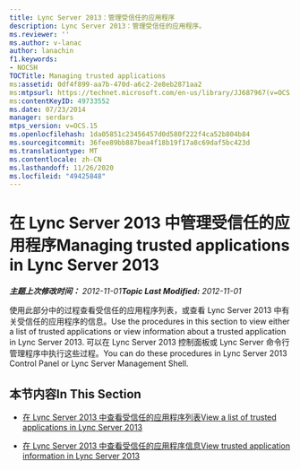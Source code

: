 ```yaml
---
title: Lync Server 2013：管理受信任的应用程序
description: Lync Server 2013：管理受信任的应用程序。
ms.reviewer: ''
ms.author: v-lanac
author: lanachin
f1.keywords:
- NOCSH
TOCTitle: Managing trusted applications
ms:assetid: 0df4f899-aa7b-470d-a6c2-2e8eb2871aa2
ms:mtpsurl: https://technet.microsoft.com/en-us/library/JJ687967(v=OCS.15)
ms:contentKeyID: 49733552
ms.date: 07/23/2014
manager: serdars
mtps_version: v=OCS.15
ms.openlocfilehash: 1da05851c23456457d0d580f222f4ca52b804b84
ms.sourcegitcommit: 36fee89bb887bea4f18b19f17a8c69daf5bc423d
ms.translationtype: MT
ms.contentlocale: zh-CN
ms.lasthandoff: 11/26/2020
ms.locfileid: "49425848"
---
```

# <a name="managing-trusted-applications-in-lync-server-2013"></a><span data-ttu-id="52354-103">在 Lync Server 2013 中管理受信任的应用程序</span><span class="sxs-lookup"><span data-stu-id="52354-103">Managing trusted applications in Lync Server 2013</span></span>

<div data-xmlns="http://www.w3.org/1999/xhtml">

<div class="topic" data-xmlns="http://www.w3.org/1999/xhtml" data-msxsl="urn:schemas-microsoft-com:xslt" data-cs="https://msdn.microsoft.com/">

<div data-asp="https://msdn2.microsoft.com/asp">



</div>

<div id="mainSection">

<div id="mainBody"><span data-ttu-id="52354-104">

<span> </span></span><span class="sxs-lookup"><span data-stu-id="52354-104">

<span> </span></span></span>

<span data-ttu-id="52354-105">_**主题上次修改时间：** 2012-11-01_</span><span class="sxs-lookup"><span data-stu-id="52354-105">_**Topic Last Modified:** 2012-11-01_</span></span>

<span data-ttu-id="52354-106">使用此部分中的过程查看受信任的应用程序列表，或查看 Lync Server 2013 中有关受信任的应用程序的信息。</span><span class="sxs-lookup"><span data-stu-id="52354-106">Use the procedures in this section to view either a list of trusted applications or view information about a trusted application in Lync Server 2013.</span></span> <span data-ttu-id="52354-107">可以在 Lync Server 2013 控制面板或 Lync Server 命令行管理程序中执行这些过程。</span><span class="sxs-lookup"><span data-stu-id="52354-107">You can do these procedures in Lync Server 2013 Control Panel or Lync Server Management Shell.</span></span>

<div>

## <a name="in-this-section"></a><span data-ttu-id="52354-108">本节内容</span><span class="sxs-lookup"><span data-stu-id="52354-108">In This Section</span></span>

  - [<span data-ttu-id="52354-109">在 Lync Server 2013 中查看受信任的应用程序列表</span><span class="sxs-lookup"><span data-stu-id="52354-109">View a list of trusted applications in Lync Server 2013</span></span>](lync-server-2013-view-a-list-of-trusted-applications.md)

  - [<span data-ttu-id="52354-110">在 Lync Server 2013 中查看受信任的应用程序信息</span><span class="sxs-lookup"><span data-stu-id="52354-110">View trusted application information in Lync Server 2013</span></span>](lync-server-2013-view-trusted-application-information.md)

<span data-ttu-id="52354-111"></div>

</div>

<span> </span>

</div>

</div>

</span><span class="sxs-lookup"><span data-stu-id="52354-111"></div>

</div>

<span> </span>

</div>

</div>

</span></span></div>

